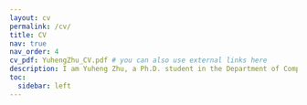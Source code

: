```yaml
---
layout: cv
permalink: /cv/
title: CV
nav: true
nav_order: 4
cv_pdf: YuhengZhu_CV.pdf # you can also use external links here
description: I am Yuheng Zhu, a Ph.D. student in the Department of Computer Science at North Carolina State University.
toc:
  sidebar: left
---
```

